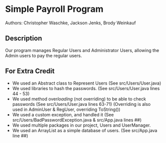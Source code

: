 # Simple Payroll Program
Authors: Christopher Waschke, Jackson Jenks, Brody Weinkauf

## Description
Our program manages Regular Users and Administrator Users, allowing the Admin users to pay the regular users.

## For Extra Credit
* We used an Abstract class to Represent Users (See src/Users/User.java)
* We used libraries to hash the passwords. (See src/Users/User.java lines 44 - 53)
* We used method over*loading* (not overriding) to be able to check passwords (See src/Users/User.java lines 63-71)
    (Overriding is also used in AdminUser & RegUser, overriding ToString())
* We used a custom exception, and handled it (See src/Users/BadPasswordException.java & src/App.java lines ##)
* We used multiple packages in our project, Users and UserManager.
* We used an ArrayList as a simple database of users. (See src/App.java line ##)